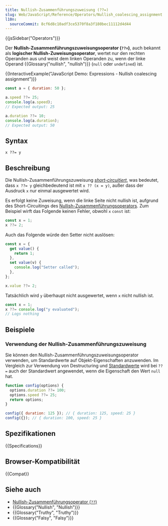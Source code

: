 ```yaml
---
title: Nullish-Zusammenführungszuweisung (??=)
slug: Web/JavaScript/Reference/Operators/Nullish_coalescing_assignment
l10n:
  sourceCommit: 8cf6d8c10adf3ce5370f8a3f180bec11112d4d44
---
```


{{jsSidebar("Operators")}}

Der **Nullish-Zusammenführungszuweisungsoperator (`??=`)**, auch bekannt als **logischer Nullish-Zuweisungsoperator**, wertet nur den rechten Operanden aus und weist dem linken Operanden zu, wenn der linke Operand {{Glossary("nullish", "nullish")}} (`null` oder `undefined`) ist.

{{InteractiveExample("JavaScript Demo: Expressions - Nullish coalescing assignment")}}

```js interactive-example
const a = { duration: 50 };

a.speed ??= 25;
console.log(a.speed);
// Expected output: 25

a.duration ??= 10;
console.log(a.duration);
// Expected output: 50
```

## Syntax

```js-nolint
x ??= y
```

## Beschreibung

Die Nullish-Zusammenführungszuweisung [_short-circuitiert_](/de/docs/Web/JavaScript/Reference/Operators/Operator_precedence#short-circuiting), was bedeutet, dass `x ??= y` gleichbedeutend ist mit `x ?? (x = y)`, außer dass der Ausdruck `x` nur einmal ausgewertet wird.

Es erfolgt keine Zuweisung, wenn die linke Seite nicht nullish ist, aufgrund des Short-Circuitings des [Nullish-Zusammenführungsoperators](/de/docs/Web/JavaScript/Reference/Operators/Nullish_coalescing). Zum Beispiel wirft das Folgende keinen Fehler, obwohl `x` `const` ist:

```js
const x = 1;
x ??= 2;
```

Auch das Folgende würde den Setter nicht auslösen:

```js
const x = {
  get value() {
    return 1;
  },
  set value(v) {
    console.log("Setter called");
  },
};

x.value ??= 2;
```

Tatsächlich wird `y` überhaupt nicht ausgewertet, wenn `x` nicht nullish ist.

```js
const x = 1;
x ??= console.log("y evaluated");
// Logs nothing
```

## Beispiele

### Verwendung der Nullish-Zusammenführungszuweisung

Sie können den Nullish-Zusammenführungszuweisungsoperator verwenden, um Standardwerte auf Objekt-Eigenschaften anzuwenden. Im Vergleich zur Verwendung von Destructuring und [Standardwerte](/de/docs/Web/JavaScript/Reference/Operators/Destructuring#default_value) wird bei `??=` auch der Standardwert angewendet, wenn die Eigenschaft den Wert `null` hat.

```js
function config(options) {
  options.duration ??= 100;
  options.speed ??= 25;
  return options;
}

config({ duration: 125 }); // { duration: 125, speed: 25 }
config({}); // { duration: 100, speed: 25 }
```

## Spezifikationen

{{Specifications}}

## Browser-Kompatibilität

{{Compat}}

## Siehe auch

- [Nullish-Zusammenführungsoperator (`??`)](/de/docs/Web/JavaScript/Reference/Operators/Nullish_coalescing)
- {{Glossary("Nullish", "Nullish")}}
- {{Glossary("Truthy", "Truthy")}}
- {{Glossary("Falsy", "Falsy")}}
